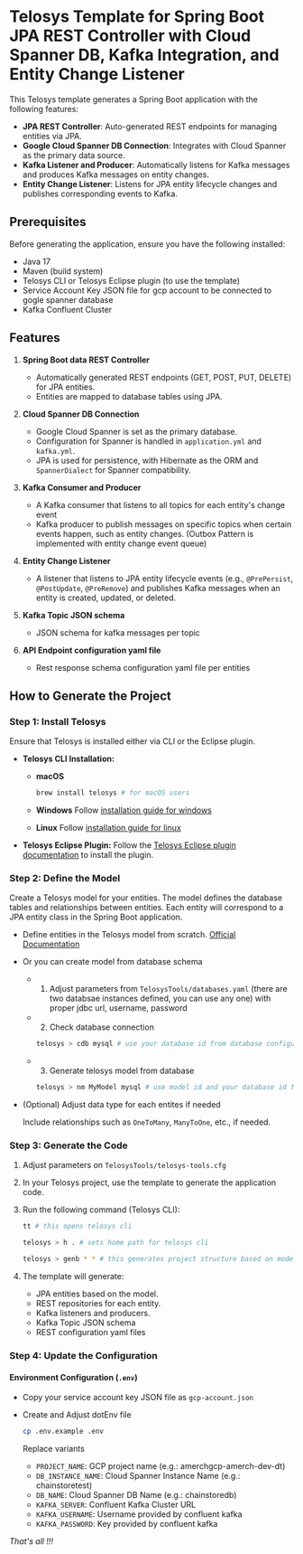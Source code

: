 # Telosys Template for Spring Boot JPA REST Controller with Cloud Spanner DB, Kafka Integration, and Entity Change Listener

This Telosys template generates a Spring Boot application with the following features:

- **JPA REST Controller**: Auto-generated REST endpoints for managing entities via JPA.
- **Google Cloud Spanner DB Connection**: Integrates with Cloud Spanner as the primary data source.
- **Kafka Listener and Producer**: Automatically listens for Kafka messages and produces Kafka messages on entity changes.
- **Entity Change Listener**: Listens for JPA entity lifecycle changes and publishes corresponding events to Kafka.

## Prerequisites

Before generating the application, ensure you have the following installed:

- Java 17
- Maven (build system)
- Telosys CLI or Telosys Eclipse plugin (to use the template)
- Service Account Key JSON file for gcp account to be connected to gogle spanner database
- Kafka Confluent Cluster

## Features

1. **Spring Boot data REST Controller**
   - Automatically generated REST endpoints (GET, POST, PUT, DELETE) for JPA entities.
   - Entities are mapped to database tables using JPA.
2. **Cloud Spanner DB Connection**

   - Google Cloud Spanner is set as the primary database.
   - Configuration for Spanner is handled in `application.yml` and `kafka.yml`.
   - JPA is used for persistence, with Hibernate as the ORM and `SpannerDialect` for Spanner compatibility.

3. **Kafka Consumer and Producer**

   - A Kafka consumer that listens to all topics for each entity's change event
   - Kafka producer to publish messages on specific topics when certain events happen, such as entity changes. (Outbox Pattern is implemented with entity change event queue)

4. **Entity Change Listener**

   - A listener that listens to JPA entity lifecycle events (e.g., `@PrePersist`, `@PostUpdate`, `@PreRemove`) and publishes Kafka messages when an entity is created, updated, or deleted.

5. **Kafka Topic JSON schema**

   - JSON schema for kafka messages per topic

6. **API Endpoint configuration yaml file**
   - Rest response schema configuration yaml file per entities

## How to Generate the Project

### Step 1: Install Telosys

Ensure that Telosys is installed either via CLI or the Eclipse plugin.

- **Telosys CLI Installation:**

  - **macOS**

    ```bash
    brew install telosys # for macOS users
    ```

  - **Windows**
    Follow [installation guide for windows](https://doc.telosys.org/telosys-cli/cli-installation-windows)
  - **Linux**
    Follow [installation guide for linux](https://doc.telosys.org/telosys-cli/cli-installation-linux)

- **Telosys Eclipse Plugin:**
  Follow the [Telosys Eclipse plugin documentation](https://www.telosys.org/eclipse.html) to install the plugin.

### Step 2: Define the Model

Create a Telosys model for your entities. The model defines the database tables and relationships between entities. Each entity will correspond to a JPA entity class in the Spring Boot application.

- Define entities in the Telosys model from scratch. [Official Documentation](https://doc.telosys.org/telosys-cli/cli-getting-started/model-creation/new-model-from-scratch)
- Or you can create model from database schema
  - 1. Adjust parameters from `TelosysTools/databases.yaml` (there are two databsae instances defined, you can use any one) with proper jdbc url, username, password
  
  - 2. Check database connection

    ```sh
    telosys > cdb mysql # use your database id from database configuration
    ```

  - 3. Generate telosys model from database

    ```sh
    telosys > nm MyModel mysql # use model id and your database id from database configuration
    ```

- (Optional) Adjust data type for each entites if needed

  Include relationships such as `OneToMany`, `ManyToOne`, etc., if needed.

### Step 3: Generate the Code

1. Adjust parameters on `TelosysTools/telosys-tools.cfg`
2. In your Telosys project, use the template to generate the application code.
3. Run the following command (Telosys CLI):

   ```bash
   tt # this opens telosys cli
   ```

   ```bash
   telosys > h . # sets home path for telosys cli
   ```

   ```bash
   telosys > genb * * # this generates project structure based on models and entities
   ```

4. The template will generate:
   - JPA entities based on the model.
   - REST repositories for each entity.
   - Kafka listeners and producers.
   - Kafka Topic JSON schema
   - REST configuration yaml files

### Step 4: Update the Configuration

#### Environment Configuration (`.env`)

- Copy your service account key JSON file as `gcp-account.json`
- Create and Adjust dotEnv file

  ```sh
  cp .env.example .env
  ```

  Replace variants
  - `PROJECT_NAME`: GCP project name (e.g.: amerchgcp-amerch-dev-dt)
  - `DB_INSTANCE_NAME`: Cloud Spanner Instance Name (e.g.: chainstoretest)
  - `DB_NAME`: Cloud Spanner DB Name (e.g.: chainstoredb)
  - `KAFKA_SERVER`: Confluent Kafka Cluster URL
  - `KAFKA_USERNAME`: Username provided by confluent kafka
  - `KAFKA_PASSWORD`: Key provided by confluent kafka

_That's all !!!_
